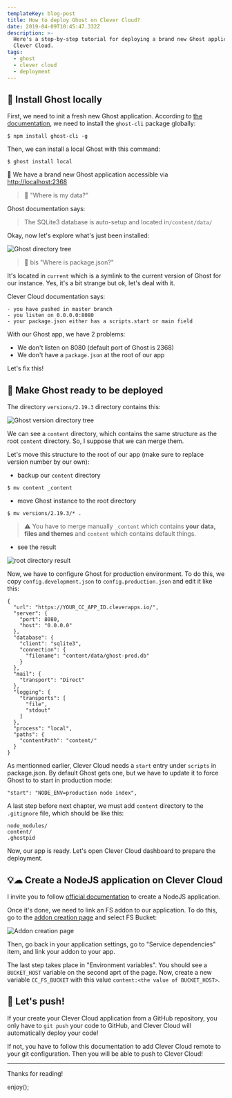 ```yaml
---
templateKey: blog-post
title: How to deploy Ghost on Clever Cloud?
date: 2019-04-09T10:45:47.332Z
description: >-
  Here's a step-by-step tutorial for deploying a brand new Ghost application on
  Clever Cloud.
tags:
  - ghost
  - clever cloud
  - deployment
---
```

## 👻 Install Ghost locally

First, we need to init a fresh new Ghost application. According to [the documentation](https://github.com/TryGhost/Ghost#quickstart-install), we need to install the `ghost-cli` package globally:

`$ npm install ghost-cli -g`

Then, we can install a local Ghost with this command:

`$ ghost install local`

🎉 We have a brand new Ghost application accessible via <http://localhost:2368>

> 🤔 "Where is my data?"

Ghost documentation says:

> The SQLite3 database is auto-setup and located in`/content/data/`

Okay, now let's explore what's just been installed:

![Ghost directory tree](/img/ghost-tree.png)

> 🤔 bis "Where is package.json?"

It's located in `current` which is a symlink to the current version of Ghost for our instance. Yes, it's a bit strange but ok, let's deal with it.

Clever Cloud documentation says:

    - you have pushed in master branch
    - you listen on 0.0.0.0:8080
    - your package.json either has a scripts.start or main field

With our Ghost app, we have 2 problems:
- We don't listen on 8080 (default port of Ghost is 2368)
- We don't have a `package.json` at the root of our app

Let's fix this!

## 🔧 Make Ghost ready to be deployed

The directory `versions/2.19.3` directory contains this:

![Ghost version directory tree](/img/ghost-version-tree.png)

We can see a `content` directory, which contains the same structure as the root `content` directory. So, I suppose that we can merge them.

Let's move this structure to the root of our app (make sure to replace version number by our own):

- backup our `content` directory

`$ mv content _content`

- move Ghost instance to the root directory

`$ mv versions/2.19.3/* .`

> ⚠ You have to merge manually `_content` which contains **your data, files and themes** and `content` which contains default things.

- see the result

![root directory result](/img/ghost-mv.png)

Now, we have to configure Ghost for production environment. To do this, we copy `config.development.json` to `config.production.json` and edit it like this:

```
{
  "url": "https://YOUR_CC_APP_ID.cleverapps.io/",
  "server": {
    "port": 8080,
    "host": "0.0.0.0"
  },
  "database": {
    "client": "sqlite3",
    "connection": {
      "filename": "content/data/ghost-prod.db"
    }
  },
  "mail": {
    "transport": "Direct"
  },
  "logging": {
    "transports": [
      "file",
      "stdout"
    ]
  },
  "process": "local",
  "paths": {
    "contentPath": "content/"
  }
}
```

As mentionned earlier, Clever Cloud needs a `start` entry under `scripts` in package.json. By default Ghost gets one, but we have to update it to force Ghost to to start in production mode:

```
"start": "NODE_ENV=production node index",
```

A last step before next chapter, we must add `content` directory to the `.gitignore` file, which should be like this:

```
node_modules/
content/
.ghostpid
```

Now, our app is ready. Let's open Clever Cloud dashboard to prepare the deployment.

## 💡☁ Create a NodeJS application on Clever Cloud

I invite you to follow [official documentation](https://www.clever-cloud.com/doc/clever-cloud-overview/add-application/#create-an-application) to create a NodeJS application.

Once it's done, we need to link an FS addon to our application. To do this, go to the [addon creation page](https://console.clever-cloud.com/users/me/addons/new) and select FS Bucket:

![Addon creation page](/img/console-clever-cloud.png)

Then, go back in your application settings, go to "Service dependencies" item, and link your addon to your app.

The last step takes place in "Environment variables". You should see a `BUCKET_HOST` variable on the second aprt of the page. Now, create a new variable `CC_FS_BUCKET` with this value `content:<the value of BUCKET_HOST>`.

## 🚀 Let's push!

If your create your Clever Cloud application from a GitHub repository, you only have to `git push` your code to GitHub, and Clever Cloud will automatically deploy your code!

If not, you have to follow this documentation to add Clever Cloud remote to your git configuration. Then you will be able to push to Clever Cloud!

<hr>

Thanks for reading!

enjoy();
